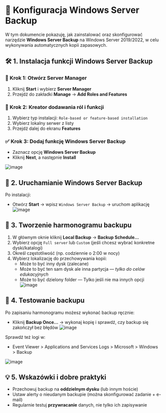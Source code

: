# 💾 Konfiguracja Windows Server Backup

W tym dokumencie pokazuję, jak zainstalować oraz skonfigurować narzędzie **Windows Server Backup** na Windows Server 2019/2022, w celu wykonywania automatycznych kopii zapasowych.

## 🛠️ 1. Instalacja funkcji Windows Server Backup

### 📍 Krok 1: Otwórz Server Manager

1. Kliknij **Start** i wybierz **Server Manager**
2. Przejdź do zakładki **Manage** → **Add Roles and Features**

### 🧩 Krok 2: Kreator dodawania ról i funkcji

1. Wybierz typ instalacji: `Role-based or feature-based installation`
2. Wybierz lokalny serwer z listy
3. Przejdź dalej do ekranu **Features**

### ✅ Krok 3: Dodaj funkcję Windows Server Backup

- Zaznacz opcję **Windows Server Backup**
- Kliknij **Next**, a następnie **Install**

![image](https://github.com/user-attachments/assets/310411e7-f741-4e62-9fa0-2747faef4326)

## 📂 2. Uruchamianie Windows Server Backup

Po instalacji:

- Otwórz **Start** → wpisz `Windows Server Backup` → uruchom aplikację
![image](https://github.com/user-attachments/assets/2777812a-e99b-416f-bb34-dd6936d72147)

## 📅 3. Tworzenie harmonogramu backupu

1. W głównym oknie kliknij **Local Backup** → **Backup Schedule...**
2. Wybierz opcję `Full server` lub `Custom` (jeśli chcesz wybrać konkretne dyski/katalogi)
3. Określ częstotliwość (np. codziennie o 2:00 w nocy)
4. Wybierz lokalizację do przechowywania kopii:
   - Może to być inny dysk (zalecane)
   - Może to być ten sam dysk ale inna partycja — *tylko do celów edukacyjnych*
   - Może to być dzielony folder — Tylko jeśli nie ma innych opcji 
![image](https://github.com/user-attachments/assets/9aba5b7e-443d-47fa-a940-184ebc8203cd)

## 🔄 4. Testowanie backupu

Po zapisaniu harmonogramu możesz wykonać backup ręcznie:

- Kliknij **Backup Once...** → wykonaj kopię i sprawdź, czy backup się zakończył bez błędów
![image](https://github.com/user-attachments/assets/1e477b96-bd7e-4b26-9643-5d7d33f6a50b)


Sprawdź też logi w:
- Event Viewer > Applications and Services Logs > Microsoft > Windows > Backup

![image](https://github.com/user-attachments/assets/5b21a701-cd4d-42ee-b1af-409ff65c6553)





## 💡 5. Wskazówki i dobre praktyki

- Przechowuj backup na **oddzielnym dysku** (lub innym hoście)
- Ustaw alerty o nieudanym backupie (można skonfigurować zadanie + e-mail)
- Regularnie testuj **przywracanie** danych, nie tylko ich zapisywanie


